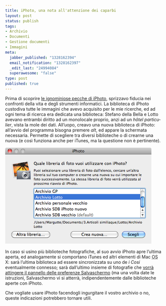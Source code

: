 ```yaml
--- 
title: iPhoto, una nota all'attenzione dei caparbi
layout: post
status: publish
tags: 
- Archivio
- Documenti
- Gestione documenti
- Immagini
meta: 
  jabber_published: "1328162394"
  email_notification: "1328162397"
  _edit_last: "24994084"
  superawesome: "false"
type: post
published: true
---
```

<p>Prima di scoprire <a href="/2012/01/30/iphoto-una-gestione-proditoria-dellarchivio.html" title="iPhoto, una gestione proditoria dell'archivio, su Zeriuno">le ignominiose pecche di <span lang="en">iPhoto</span></a>, sprizzavo fiducia nei confronti della vita e degli strumenti informatici. La biblioteca di <span lang="en">iPhoto</span> custodiva tutte le immagini che avevo acquisito per le mie ricerche, ed ad ogni tema di ricerca era dedicata una biblioteca: Stefano della Bella e Lotto avevano entrambi diritto ad un monolocale proprio, anzi ad un <i lang="fr">hôtel particulier</i>, vista la mole dei dati. All&#8217;uopo, creavo una nuova biblioteca di iPhoto: all&#8217;avvio del programma bisogna premere <em>alt</em>, ed appare la schermata necessaria. Permette di scegliere tra diversi biblioteche o di crearne una nuova (e così funziona anche per <span lang="en">iTunes</span>, ma la questione non è pertinente).</p>


<p><img src="/immagini/iphoto-una-nota.jpg" alt="" title="" /><br></p>



<p>In caso si usino più biblioteche fotografiche, al suo avvio <span lang="en">iPhoto</span> apre l&#8217;ultima aperta, ed analogamente si comportano <span lang="en">iTunes</span> ed altri elementi di <span lang="en">Mac <abbr title="Operative System">OS</abbr> X</span>: sarà l&#8217;ultima biblioteca ad essere sincronizzata su uno de <i>i Cosi</i> eventualmente connesso; sarà dall&#8217;ultimo insieme di fotografie che <a href="/2011/11/19/ripassare-gli-elementi-di-un-archivio-fotografico.html" title="Ripassare gli elementi di un archivio fotografico">vorrà attingere il pannello delle preferenze Salvaschermo</a> (ma una volta date le istruzioni, Salvaschermo vi si atterrà, indipendentemente dalle biblioteche aperte con iPhoto.<br>

Che vogliate usare <span lang="en">iPhoto</span> facendogli ingurgitare il vostro archivio o no, queste indicazioni potrebbero tornare utili.</p>